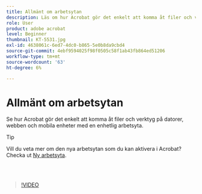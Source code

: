 ```yaml
---
title: Allmänt om arbetsytan
description: Läs om hur Acrobat gör det enkelt att komma åt filer och verktyg på datorer, webben och mobila enheter
role: User
product: adobe acrobat
level: Beginner
thumbnail: KT-5531.jpg
exl-id: 4638061c-6ed7-4dc0-b865-5e0b8da9cbd4
source-git-commit: 4ebf9594025f98f0505c58f1ab43fb864ed51206
workflow-type: tm+mt
source-wordcount: '63'
ht-degree: 6%

---
```


# Allmänt om arbetsytan

Se hur Acrobat gör det enkelt att komma åt filer och verktyg på datorer, webben och mobila enheter med en enhetlig arbetsyta.

>[!TIP]
>
>Vill du veta mer om den nya arbetsytan som du kan aktivera i Acrobat? Checka ut [Ny arbetsyta](new-workspace.md).

<br> 

>[!VIDEO](https://video.tv.adobe.com/v/337971?quality=12&learn=on&hidetitle=true)
